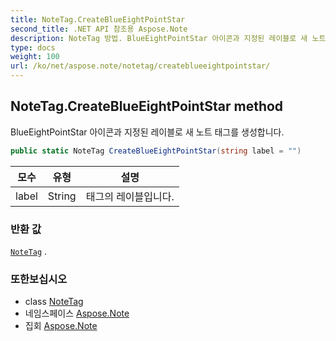 ```yaml
---
title: NoteTag.CreateBlueEightPointStar
second_title: .NET API 참조용 Aspose.Note
description: NoteTag 방법. BlueEightPointStar 아이콘과 지정된 레이블로 새 노트 태그를 생성합니다.
type: docs
weight: 100
url: /ko/net/aspose.note/notetag/createblueeightpointstar/
---
```

## NoteTag.CreateBlueEightPointStar method

BlueEightPointStar 아이콘과 지정된 레이블로 새 노트 태그를 생성합니다.

```csharp
public static NoteTag CreateBlueEightPointStar(string label = "")
```

| 모수 | 유형 | 설명 |
| --- | --- | --- |
| label | String | 태그의 레이블입니다. |

### 반환 값

[`NoteTag`](../) .

### 또한보십시오

* class [NoteTag](../)
* 네임스페이스 [Aspose.Note](../../notetag/)
* 집회 [Aspose.Note](../../../)


